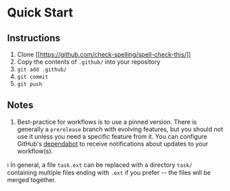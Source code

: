 # Quick Start

## Instructions

1. Clone [[https://github.com/check-spelling/spell-check-this/]]
2. Copy the contents of `.github/` into your repository
3. `git add .github/`
4. `git commit`
5. `git push`

## Notes

1. Best-practice for workflows is to use a pinned version.
   There is generally a `prerelease` branch with evolving features,
   but you should not use it unless you need a specific feature from it.
   You can configure GitHub's 
   [dependabot](https://docs.github.com/en/github/administering-a-repository/keeping-your-dependencies-updated-automatically)
   to receive notifications about updates to your workflow(s).

ℹ️ In general, a file `task.ext` can be replaced with a directory `task/`
  containing multiple files ending with `.ext` if you prefer --
  the files will be merged together.
